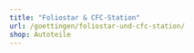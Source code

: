 ```yaml
---
title: "Foliostar & CFC-Station"
url: /goettingen/foliostar-und-cfc-station/
shop: Autoteile
---
```

